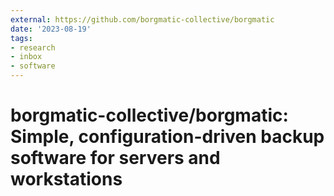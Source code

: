 ```yaml
---
external: https://github.com/borgmatic-collective/borgmatic
date: '2023-08-19'
tags:
- research
- inbox
- software
---
```


# borgmatic-collective/borgmatic: Simple, configuration-driven backup software for servers and workstations
